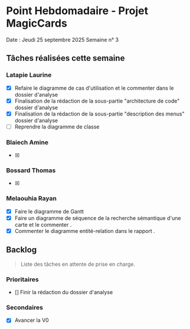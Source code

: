 # Point Hebdomadaire - Projet MagicCards

Date : Jeudi 25 septembre 2025
Semaine n° 3

## Tâches réalisées cette semaine

### Latapie Laurine

- [x] Refaire le diagramme de cas d'utilisation et le commenter dans le dossier d'analyse
- [x] Finalisation de la rédaction de la sous-partie "architecture de code" dossier d'analyse
- [x] Finalisation de la rédaction de la sous-partie "description des menus" dossier d'analyse
- [ ] Reprendre la diagramme de classe

###  Blaiech Amine

- [x]


### Bossard Thomas

- [x]

### Melaouhia Rayan

- [x] Faire le diagramme de Gantt 
- [x] Faire un diagramme de séquence de la recherche sémantique d'une carte et le commenter .
- [x] Commenter le diagramme entité-relation dans le  rapport .
## Backlog

> Liste des tâches en attente de prise en charge.

### Prioritaires

- [] Finir la rédaction du dossier d'analyse

### Secondaires

- [X] Avancer la V0
